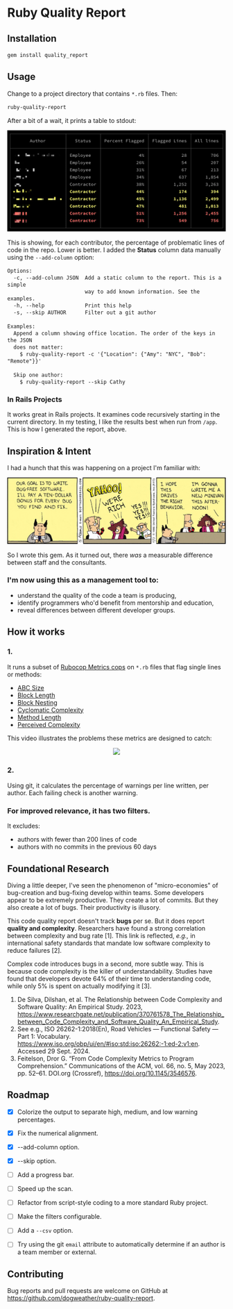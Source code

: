 # Ruby Quality Report

## Installation

```sh
gem install quality_report
```

## Usage

Change to a project directory that contains `*.rb` files. Then:

```sh
ruby-quality-report
```

After a bit of a wait, it prints a table to stdout:

![Screenshot](quality-report-screenshot-2@2x.webp)

This is showing, for each contributor, the percentage of problematic lines of code in the repo. Lower is better.
I added the **Status** column data manually using the `--add-column` option:

```
Options:
  -c, --add-column JSON  Add a static column to the report. This is a simple
                         way to add known information. See the examples.
  -h, --help             Print this help
  -s, --skip AUTHOR      Filter out a git author

Examples:
  Append a column showing office location. The order of the keys in the JSON
  does not matter:
    $ ruby-quality-report -c '{"Location": {"Amy": "NYC", "Bob": "Remote"}}'

  Skip one author:
    $ ruby-quality-report --skip Cathy
```

### In Rails Projects

It works great in Rails projects. It examines code recursively starting in the current directory. In my testing,
I like the results best when run from `/app`. This is how I generated the report, above.

## Inspiration & Intent

I had a hunch that this was happening on a project I'm familiar with:

![Dilbert Strip: Bug Bonus](dilbert-bug-bounty.jpeg)

So I wrote this gem. As it turned out, there _was_ a measurable difference between staff and the consultants.

### I'm now using this as a management tool to:

- understand the quality of the code a team is producing,
- identify programmers who'd benefit from mentorship and education,
- reveal differences between different developer groups.


## How it works

### 1.

It runs a subset of [Rubocop Metrics cops](https://docs.rubocop.org/rubocop/cops_metrics.html) on `*.rb` files that flag single lines or methods:

- [ABC Size](https://docs.rubocop.org/rubocop/cops_metrics.html#metricsabcsize)
- [Block Length](https://docs.rubocop.org/rubocop/cops_metrics.html#metricsblocklength)
- [Block Nesting](https://docs.rubocop.org/rubocop/cops_metrics.html#metricsblocknesting)
- [Cyclomatic Complexity](https://docs.rubocop.org/rubocop/cops_metrics.html#metricscyclomaticcomplexity)
- [Method Length](https://docs.rubocop.org/rubocop/cops_metrics.html#metricsmethodlength)
- [Perceived Complexity](https://docs.rubocop.org/rubocop/cops_metrics.html#metricsperceivedcomplexity)


This video illustrates the problems these metrics are designed to catch:

<div align="center">
  <a href="https://youtu.be/-AzSRHiV9Cc?si=-mcb3A94KnGOvth">
    <img src="https://github.com/user-attachments/assets/2d835137-1d55-42ba-abd0-64c09cd6fe0f">
  </a>
</div>

### 2.

Using git, it calculates the percentage of warnings per line written, per author. Each failing check is another warning.


### For improved relevance, it has two filters.

It excludes:

- authors with fewer than 200 lines of code
- authors with no commits in the previous 60 days


## Foundational Research

Diving a little deeper, I've seen the phenomenon of "micro-economies" of bug-creation and bug-fixing develop within teams. Some developers appear to be extremely productive. They create a lot of commits. But they also create a lot of bugs. Their productivity is illusory.

This code quality report doesn't track **bugs** per se. But it does report **quality and complexity**. Researchers have found a strong correlation between complexity and bug rate [1]. This link is reflected, _e.g.,_ in international safety standards that mandate low software complexity to reduce failures [2].

Complex code introduces bugs in a second, more subtle way. This is because code complexity is the killer of understandability. Studies have found that developers devote 64% of their time to understanding code, while only 5% is spent on actually modifying it [3].

1. De Silva, Dilshan, et al. The Relationship between Code Complexity and Software Quality: An Empirical Study. 2023, https://www.researchgate.net/publication/370761578_The_Relationship_between_Code_Complexity_and_Software_Quality_An_Empirical_Study.
2.  See e.g., ISO 26262-1:2018(En), Road Vehicles — Functional Safety — Part 1: Vocabulary. https://www.iso.org/obp/ui/en/#iso:std:iso:26262:-1:ed-2:v1:en. Accessed 29 Sept. 2024.
3.  Feitelson, Dror G. “From Code Complexity Metrics to Program Comprehension.” Communications of the ACM, vol. 66, no. 5, May 2023, pp. 52–61. DOI.org (Crossref), https://doi.org/10.1145/3546576.


## Roadmap

- [x] Colorize the output to separate high, medium, and low warning percentages.
- [x] Fix the numerical alignment.
- [x] --add-column option.
- [x] --skip option.
- [ ] Add a progress bar.
- [ ] Speed up the scan.
- [ ] Refactor from script-style coding to a more standard Ruby project.
- [ ] Make the filters configurable.
- [ ] Add a `--csv` option.
- [ ] Try using the git `email` attribute to automatically determine if an author is a team member or external.


## Contributing

Bug reports and pull requests are welcome on GitHub at https://github.com/dogweather/ruby-quality-report.
